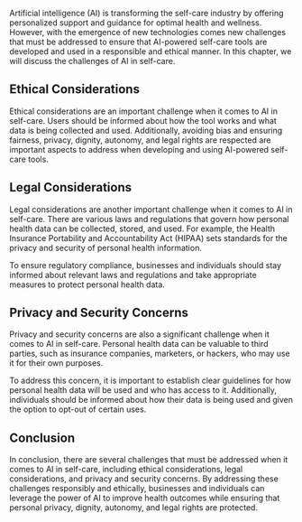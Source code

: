 
Artificial intelligence (AI) is transforming the self-care industry by offering personalized support and guidance for optimal health and wellness. However, with the emergence of new technologies comes new challenges that must be addressed to ensure that AI-powered self-care tools are developed and used in a responsible and ethical manner. In this chapter, we will discuss the challenges of AI in self-care.

Ethical Considerations
----------------------

Ethical considerations are an important challenge when it comes to AI in self-care. Users should be informed about how the tool works and what data is being collected and used. Additionally, avoiding bias and ensuring fairness, privacy, dignity, autonomy, and legal rights are respected are important aspects to address when developing and using AI-powered self-care tools.

Legal Considerations
--------------------

Legal considerations are another important challenge when it comes to AI in self-care. There are various laws and regulations that govern how personal health data can be collected, stored, and used. For example, the Health Insurance Portability and Accountability Act (HIPAA) sets standards for the privacy and security of personal health information.

To ensure regulatory compliance, businesses and individuals should stay informed about relevant laws and regulations and take appropriate measures to protect personal health data.

Privacy and Security Concerns
-----------------------------

Privacy and security concerns are also a significant challenge when it comes to AI in self-care. Personal health data can be valuable to third parties, such as insurance companies, marketers, or hackers, who may use it for their own purposes.

To address this concern, it is important to establish clear guidelines for how personal health data will be used and who has access to it. Additionally, individuals should be informed about how their data is being used and given the option to opt-out of certain uses.

Conclusion
----------

In conclusion, there are several challenges that must be addressed when it comes to AI in self-care, including ethical considerations, legal considerations, and privacy and security concerns. By addressing these challenges responsibly and ethically, businesses and individuals can leverage the power of AI to improve health outcomes while ensuring that personal privacy, dignity, autonomy, and legal rights are protected.
